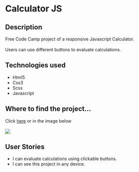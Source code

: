 

<h1>Calculator JS</h1>
<h2>Description</h2>
<p>Free Code Camp project of a responsive Javascript Calculator.<br/><br/>
Users can use different buttons to evaluate calculations.</p>
<h2>Technologies used</h2>

<ul>
<li>Html5</li>
<li>Css3</li>
<li>Scss</li>
<li>Javascript</li>
</ul>
<h2>Where to find the project...</h2>
<p>
Click <a href="https://s.codepen.io/vinniezappa/debug/RRoLjR/yPkJjXBebZqk" target="_blank"> here</a>
or in the image below <br/><br/>
<a href="https://s.codepen.io/vinniezappa/debug/RRoLjR/yPkJjXBebZqk" target="_blank">
<img src="https://www.dropbox.com/s/i1c8floguscs1lm/09-calculator-JS.jpg?raw=1" target="_blank">
</a>
</p>



<h2>User Stories</h2>

<ul>
  
<li>I can evaluate calculations using clickable buttons.</li>

<li>I can see this project in any device.</li>

</ul>
